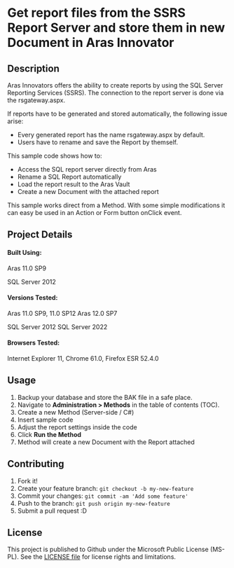# Get report files from the SSRS Report Server and store them in new Document in Aras Innovator

## Description

Aras Innovators offers the ability to create reports by using the SQL Server Reporting Services (SSRS).
The connection to the report server is done via the rsgateway.aspx.

If reports have to be generated and stored automatically, the following issue arise:
* Every generated report has the name rsgateway.aspx by default. 
* Users have to rename and save the Report by themself.

This sample code shows how to:
* Access the SQL report server directly from Aras
* Rename a SQL Report automatically
* Load the report result to the Aras Vault
* Create a new Document with the attached report

This sample works direct from a Method.
With some simple modifications it can easy be used in an Action or Form button onClick event.

## Project Details

#### Built Using:
Aras 11.0 SP9

SQL Server 2012

#### Versions Tested:
Aras 11.0 SP9, 11.0 SP12
Aras 12.0 SP7

SQL Server 2012
SQL Server 2022

#### Browsers Tested:
Internet Explorer 11, Chrome 61.0, Firefox ESR 52.4.0

## Usage

1. Backup your database and store the BAK file in a safe place.
2. Navigate to **Administration > Methods** in the table of contents (TOC).
3. Create a new Method (Server-side / C#)
4. Insert sample code 
5. Adjust the report settings inside the code
6. Click **Run the Method**
7. Method will create a new Document with the Report attached

## Contributing

1. Fork it!
2. Create your feature branch: `git checkout -b my-new-feature`
3. Commit your changes: `git commit -am 'Add some feature'`
4. Push to the branch: `git push origin my-new-feature`
5. Submit a pull request :D


## License

This project is published to Github under the Microsoft Public License (MS-PL). See the [LICENSE file](./LICENSE.md) for license rights and limitations.
